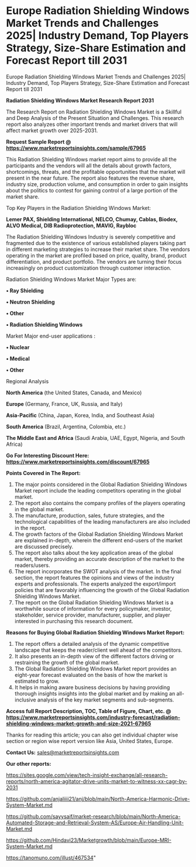 # Europe Radiation Shielding Windows Market Trends and Challenges 2025| Industry Demand, Top Players Strategy, Size-Share Estimation and Forecast Report till 2031
 Europe Radiation Shielding Windows Market Trends and Challenges 2025| Industry Demand, Top Players Strategy, Size-Share Estimation and Forecast Report till 2031

<strong>Radiation Shielding Windows Market Research Report 2031</strong>

The Research Report on Radiation Shielding Windows Market is a Skillful and Deep Analysis of the Present Situation and Challenges. This research report also analyzes other important trends and market drivers that will affect market growth over 2025-2031.

<strong>Request Sample Report @ <a href=https://www.marketreportsinsights.com/sample/67965>https://www.marketreportsinsights.com/sample/67965</a></strong>

This Radiation Shielding Windows market report aims to provide all the participants and the vendors will all the details about growth factors, shortcomings, threats, and the profitable opportunities that the market will present in the near future. The report also features the revenue share, industry size, production volume, and consumption in order to gain insights about the politics to contest for gaining control of a large portion of the market share.

Top Key Players in the Radiation Shielding Windows Market:

<strong>Lemer PAX, Shielding International, NELCO, Chumay, Cablas, Biodex, ALVO Medical, DIB Radioprotection, MAVIG, Raybloc</strong>

The Radiation Shielding Windows Industry is severely competitive and fragmented due to the existence of various established players taking part in different marketing strategies to increase their market share. The vendors operating in the market are profiled based on price, quality, brand, product differentiation, and product portfolio. The vendors are turning their focus increasingly on product customization through customer interaction.

Radiation Shielding Windows Market Major Types are:

<strong>• Ray Shielding

• Neutron Shielding

• Other

• Radiation Shielding Windows</strong>

Market Major end-user applications :

<strong>• Nuclear

• Medical

• Other</strong>

Regional Analysis

</u><strong><b>North America</b></strong> (the United States, Canada, and Mexico)

<strong><b>Europe </b></strong>(Germany, France, UK, Russia, and Italy)

<strong><b>Asia-Pacific</b></strong> (China, Japan, Korea, India, and Southeast Asia)

<strong><b>South America</b></strong> (Brazil, Argentina, Colombia, etc.)

<strong><b>The Middle East and Africa</b></strong> (Saudi Arabia, UAE, Egypt, Nigeria, and South Africa)

<strong>Go For Interesting Discount Here: <a href=https://www.marketreportsinsights.com/discount/67965>https://www.marketreportsinsights.com/discount/67965</a></strong>

<strong>Points Covered in The Report:</strong>
<ol>
  <li>The major points considered in the Global Radiation Shielding Windows Market report include the leading competitors operating in the global market.</li>
  <li>The report also contains the company profiles of the players operating in the global market.</li>
  <li>The manufacture, production, sales, future strategies, and the technological capabilities of the leading manufacturers are also included in the report.</li>
  <li>The growth factors of the Global Radiation Shielding Windows Market are explained in-depth, wherein the different end-users of the market are discussed precisely.</li>
  <li>The report also talks about the key application areas of the global market, thereby providing an accurate description of the market to the readers/users.</li>
  <li>The report incorporates the SWOT analysis of the market. In the final section, the report features the opinions and views of the industry experts and professionals. The experts analyzed the export/import policies that are favorably influencing the growth of the Global Radiation Shielding Windows Market.</li>
  <li>The report on the Global Radiation Shielding Windows Market is a worthwhile source of information for every policymaker, investor, stakeholder, service provider, manufacturer, supplier, and player interested in purchasing this research document.</li>
</ol>
<strong>Reasons for Buying Global Radiation Shielding Windows Market Report:</strong>

<ol>
  <li>The report offers a detailed analysis of the dynamic competitive landscape that keeps the reader/client well ahead of the competitors.</li>
  <li>It also presents an in-depth view of the different factors driving or restraining the growth of the global market.</li>
  <li>The Global Radiation Shielding Windows Market report provides an eight-year forecast evaluated on the basis of how the market is estimated to grow.</li>
  <li>It helps in making aware business decisions by having providing thorough insights insights into the global market and by making an all-inclusive analysis of the key market segments and sub-segments.</li>
</ol>
<strong>Access full Report Description, TOC, Table of Figure, Chart, etc. @ <a href=https://www.marketreportsinsights.com/industry-forecast/radiation-shielding-windows-market-growth-and-size-2021-67965>https://www.marketreportsinsights.com/industry-forecast/radiation-shielding-windows-market-growth-and-size-2021-67965</a></strong>


Thanks for reading this article; you can also get individual chapter wise section or region wise report version like Asia, United States, Europe.

<strong>Contact Us:</strong>
sales@marketreportsinsights.com

<strong>Our other reports:</strong>

<a href=https://sites.google.com/view/tech-insight-exchange/all-research-reports/north-america-agitator-drive-units-market-to-witness-xx-cagr-by-2031>https://sites.google.com/view/tech-insight-exchange/all-research-reports/north-america-agitator-drive-units-market-to-witness-xx-cagr-by-2031</a>

<a href=https://github.com/anjaliiii21/anj/blob/main/North-America-Harmonic-Drive-System-Market.md>https://github.com/anjaliiii21/anj/blob/main/North-America-Harmonic-Drive-System-Market.md</a>

<a href=https://github.com/sayysaif/market-research/blob/main/North-America-Automated-Storage-and-Retrieval-System-AS/Europe-Air-Handling-Unit-Market.md>https://github.com/sayysaif/market-research/blob/main/North-America-Automated-Storage-and-Retrieval-System-AS/Europe-Air-Handling-Unit-Market.md</a>

<a href=https://github.com/Hindavi23/Marketgrowth/blob/main/Europe-MRI-System-Market.md>https://github.com/Hindavi23/Marketgrowth/blob/main/Europe-MRI-System-Market.md</a>

<a href=https://tanomuno.com/illust/467534>https://tanomuno.com/illust/467534</a>"
